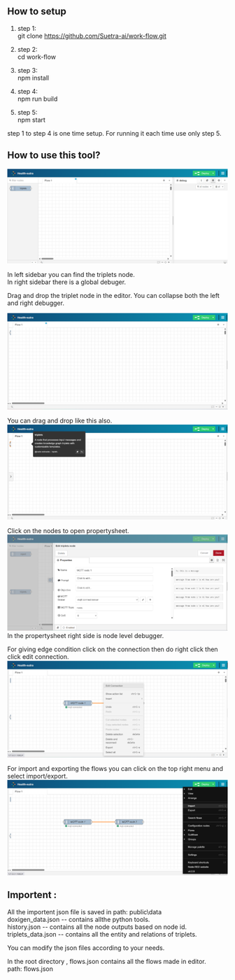 ## How to setup

1. step 1:  
git clone https://github.com/Suetra-ai/work-flow.git

2. step 2:  
cd work-flow

3. step 3:  
npm install

4. step 4:  
npm run build

5. step 5:  
npm start


step 1 to step 4 is one time setup. For running it each time use only step 5.


## How to use this tool?
![1744620374021](image/README/1744620374021.png)

In left sidebar you can find the triplets node.  
In right sidebar there is a global debuger.

Drag and drop the triplet node in the editor.
You can collapse both the left and right debugger.

![1744620588028](image/README/1744620588028.png)

You can drag and drop like this also.  
![1744620644294](image/README/1744620644294.png)

Click on the nodes to open propertysheet.  
![1744621263505](image/README/1744621263505.png)  
In the propertysheet right side is node level debugger.

For giving edge condition click on the connection then do right click then click edit connection. 
![1744621515661](image/README/1744621515661.png)

For import and exporting the flows you can click on the top right menu and select import/export.  
![1744621979670](image/README/1744621979670.png)

## Importent :
All the importent json file is saved in 
path: public\data  
doxigen_data.json -- contains allthe python tools.  
history.json -- contains all the node outputs based on node id.  
triplets_data.json -- contains all the entity and relations of triplets.  

You can modify the json files according to your needs.

In the root directory , flows.json contains all the flows made in editor.  
path: flows.json



